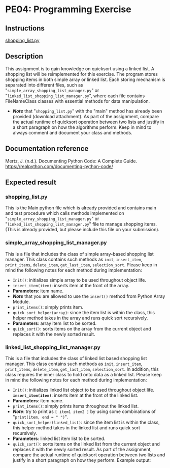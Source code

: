 # PE04: Programming Exercise

## Instructions

[shopping_list.py](./)

## Description

This assignment is to gain knowledge on quicksort using a linked list. A shopping list will be reimplemented for this exercise. The program stores shopping items in both simple array or linked list. Each storing mechanism is separated into different files, such as "`simple_array_shopping_list_manager.py`" or "`linked_list_shopping_list_manager.py`", where each file contains FileNameClass classes with essential methods for data manipulation.

- ***Note*** that "`shopping_list.py`" with the "main" method has already been provided (download attachment). As part of the assignment, compare the actual runtime of quicksort operation between two lists and justify in a short paragraph on how the algorithms perform. Keep in mind to always comment and document your class and methods.

## Documentation reference

Mertz, J. (n.d.). Documenting Python Code: A Complete Guide. <https://realpython.com/documenting-python-code/>

## Expected result

### shopping_list.py

This is the Main python file which is already provided and contains main and test procedure which calls methods implemented on "`simple_array_shopping_list_manager.py`" or "`linked_list_shopping_list_manager.py`" file to manage shopping items. (This is already provided, but please include this file on your submission).

### simple_array_shopping_list_manager.py

This is a file that includes the class of simple array-based shopping list manager. This class contains such methods as `init`, `insert_item`, `print_items`, `delete_item`, `get_last_item`, `selection_sort`. Please keep in mind the following notes for each method during implementation:

- `Init()`: initializes simple array to be used throughout object life.
- `insert_item(item)`: inserts item at the front of the array.
- **Parameters**: item name.
- ***Note*** that you are allowed to use the `insert()` method from Python Array Module.
- `print_items()`: simply prints item.
- `quick_sort_helper(array)`: since the item list is within the class, this helper method takes in the array and runs quick sort recursively.
- **Parameters**: array item list to be sorted.
- `quick_sort()`: sorts items on the array from the current object and replaces it with the newly sorted result.

### linked_list_shopping_list_manager.py

This is a file that includes the class of linked list based shopping list manager. This class contains such methods as `init`, `insert_item`, `print_items`, `delete_item`, `get_last_item`, `selection_sort`. In addition, this class requires the inner class to hold onto data as a linked list. Please keep in mind the following notes for each method during implementation:

- `Init()`: initializes linked list object to be used throughout object life.
**`insert_item(item)`**: inserts item at the front of the linked list.
- **Parameters**: item name.
- `print_items()`: simply prints items throughout the linked list.
- ***Note***: try to print as `[ item1 item2 ]` by using some combinations of "`print(item, end = " ")`".
- `quick_sort_helper(linked_list)`: since the item list is within the class, this helper method takes in the linked list and runs quick sort recursively.
- **Parameters**: linked list item list to be sorted.
- `quick_sort()`: sorts items on the linked list from the current object and replaces it with the newly sorted result.
As part of the assignment, compare the actual runtime of quicksort operation between two lists and justify in a short paragraph on how they perform.
Example output:

